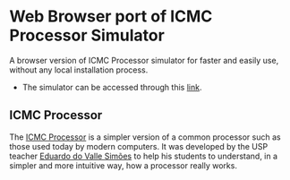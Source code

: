 # Web Browser port of ICMC Processor Simulator

A browser version of ICMC Processor simulator for faster and easily use, without any local installation process.

- The simulator can be accessed through this [link](https://thiagoambiel.github.io/SimuladorICMC/).

## ICMC Processor

The [ICMC Processor](https://github.com/simoesusp/Processador-ICMC) is a simpler version of a common processor such as those used today by modern computers.
It was developed by the USP teacher [Eduardo do Valle Simões](https://github.com/simoesusp) to help his students to understand, in a simpler and more intuitive way, how a processor really works.



